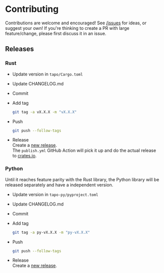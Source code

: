 # Contributing

Contributions are welcome and encouraged! See [/issues][issues] for ideas, or suggest your own!
If you're thinking to create a PR with large feature/change, please first discuss it in an issue.

## Releases

### Rust

- Update version in `tapo/Cargo.toml`
- Update CHANGELOG.md
- Commit
- Add tag

  ```bash
  git tag -a vX.X.X -m "vX.X.X"
  ```

- Push

  ```bash
  git push --follow-tags
  ```

- Release\
  Create a [new release][releases]. \
  The `publish.yml` GitHub Action will pick it up and do the actual release to [crates.io][crates_io].

### Python

Until it reaches feature parity with the Rust library, the Python library will be released separately and have a independent version.

- Update version in `tapo-py/pyproject.toml`
- Update CHANGELOG.md
- Commit
- Add tag

  ```bash
  git tag -a py-vX.X.X -m "py-vX.X.X"
  ```

- Push

  ```bash
  git push --follow-tags
  ```

- Release\
  Create a [new release][releases].


[issues]: https://github.com/mihai-dinculescu/tapo/issues
[releases]: https://github.com/mihai-dinculescu/tapo/releases
[crates_io]: https://crates.io
